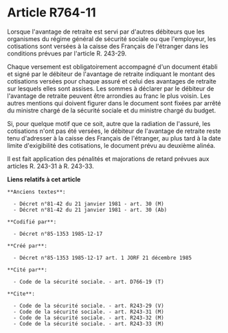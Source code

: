 # Article R764-11

Lorsque l'avantage de retraite est servi par d'autres débiteurs que les organismes du régime général de sécurité sociale ou
que l'employeur, les cotisations sont versées à la caisse des Français de l'étranger dans les conditions prévues par
l'article R. 243-29. 

Chaque versement est obligatoirement accompagné d'un document établi et signé par le débiteur de l'avantage de retraite
indiquant le montant des cotisations versées pour chaque assuré et celui des avantages de retraite sur lesquels elles sont
assises. Les sommes à déclarer par le débiteur de l'avantage de retraite peuvent être arrondies au franc le plus voisin. Les
autres mentions qui doivent figurer dans le document sont fixées par arrêté du ministre chargé de la sécurité sociale et du
ministre chargé du budget. 

Si, pour quelque motif que ce soit, autre que la radiation de l'assuré, les cotisations n'ont pas été versées, le débiteur de
l'avantage de retraite reste tenu d'adresser à la caisse des Français de l'étranger, au plus tard à la date limite
d'exigibilité des cotisations, le document prévu au deuxième alinéa. 

Il est fait application des pénalités et majorations de retard prévues aux articles R. 243-31 à R. 243-33.

**Liens relatifs à cet article**

	**Anciens textes**:

	  - Décret n°81-42 du 21 janvier 1981 - art. 30 (M)
	  - Décret n°81-42 du 21 janvier 1981 - art. 30 (Ab)

	**Codifié par**:

	  - Décret n°85-1353 1985-12-17

	**Créé par**:

	  - Décret n°85-1353 1985-12-17 art. 1 JORF 21 décembre 1985

	**Cité par**:

	  - Code de la sécurité sociale. - art. D766-19 (T)

	**Cite**:

	  - Code de la sécurité sociale. - art. R243-29 (V)
	  - Code de la sécurité sociale. - art. R243-31 (M)
	  - Code de la sécurité sociale. - art. R243-32 (M)
	  - Code de la sécurité sociale. - art. R243-33 (M)
